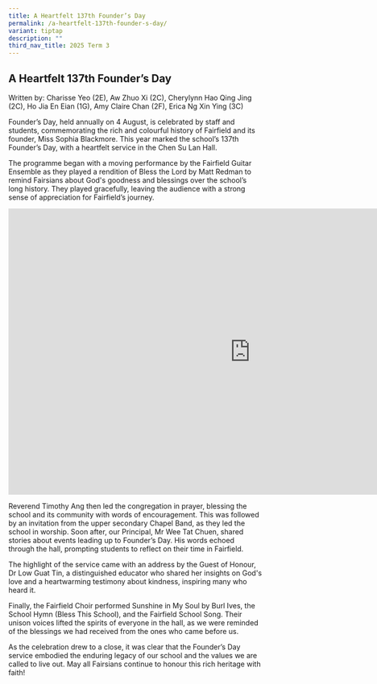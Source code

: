 ```yaml
---
title: A Heartfelt 137th Founder’s Day
permalink: /a-heartfelt-137th-founder-s-day/
variant: tiptap
description: ""
third_nav_title: 2025 Term 3
---
```

<h2>A Heartfelt 137th Founder’s Day</h2>
<p>Written by: Charisse Yeo (2E), Aw Zhuo Xi (2C), Cherylynn Hao Qing Jing
(2C), Ho Jia En Eian (1G), Amy Claire Chan (2F), Erica Ng Xin Ying (3C)</p>
<p>Founder’s Day, held annually on 4 August, is celebrated by staff and students,
commemorating the rich and colourful history of Fairfield and its founder,
Miss Sophia Blackmore. This year marked the school’s 137th Founder’s Day,
with a heartfelt service in the Chen Su Lan Hall.</p>
<p>The programme began with a moving performance by the Fairfield Guitar
Ensemble as they played a rendition of Bless the Lord by Matt Redman to
remind Fairsians about God's goodness and blessings over the school’s long
history. They played gracefully, leaving the audience with a strong sense
of appreciation for Fairfield’s journey.</p>
<div class="iframe-wrapper">
<iframe height="569" width="960" allowfullscreen="true" frameborder="0" src="https://docs.google.com/presentation/d/e/2PACX-1vR8jADxrKzDq9OE7r1buoWCk2kWX1MlKFdI_dUZMMKNFBgW-AVLHo4PIXG-ZyzdXUJJWYIVmgQIro_m/pubembed?start=true&amp;loop=true&amp;delayms=3000"></iframe>
</div>
<p>Reverend Timothy Ang then led the congregation in prayer, blessing the
school and its community with words of encouragement. This was followed
by an invitation from the upper secondary Chapel Band, as they led the
school in worship. Soon after, our Principal, Mr Wee Tat Chuen, shared
stories about events leading up to Founder’s Day. His words echoed through
the hall, prompting students to reflect on their time in Fairfield.</p>
<p>The highlight of the service came with an address by the Guest of Honour,
Dr Low Guat Tin, a distinguished educator who shared her insights on God's
love and a heartwarming testimony about kindness, inspiring many who heard
it.</p>
<p>Finally, the Fairfield Choir performed Sunshine in My Soul by Burl Ives,
the School Hymn (Bless This School), and the Fairfield School Song. Their
unison voices lifted the spirits of everyone in the hall, as we were reminded
of the blessings we had received from the ones who came before us.</p>
<p>As the celebration drew to a close, it was clear that the Founder’s Day
service embodied the enduring legacy of our school and the values we are
called to live out. May all Fairsians continue to honour this rich heritage
with faith!</p>
<p></p>
<p></p>
